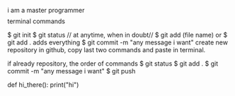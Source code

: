 i am a master programmer
$$$$ terminal commands

$ git init
$ git status // at anytime, when in doubt//
$ git add (file name)
or
$ git add . adds everything
$ git commit -m "any message i want"
 create new repository in github, copy last two commands and paste in terminal.

if already repository, the order of commands
$ git status
$ git add .
$ git commit -m "any message i want"
$ git push

def hi_there():
    print("hi")